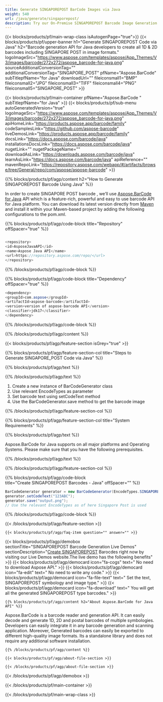 ```yaml
---
title: Generate SINGAPOREPOST BarCode Images via Java 
weight: 540
url: /java/generate/singaporepost/ 
description: Try our On-Premise SINGAPOREPOST Barcode Image Generation API on Java Runtime Environment for JSP/JSF Application and Desktop Applications.
---
```


{{< blocks/products/pf/main-wrap-class isAutogenPage="true">}}
{{< blocks/products/pf/upper-banner h1="Generate SINGAPOREPOST Code via Java" h2="Barcode generation API for Java developers to create all 1D & 2D barcodes including SINGAPORE POST in image formats." logoImageSrc="https://www.aspose.com/templates/aspose/App_Themes/V3/images/barcode/272x272/aspose_barcode-for-java.png" sourceAdditionalConversionTag="" additionalConversionTag="SINGAPORE_POST" pfName="Aspose.BarCode" subTitlepfName="for Java" downloadUrl="" fileiconsmall1="BMP" fileiconsmall2="JPG" fileiconsmall3="TIFF" fileiconsmall4="PNG" fileiconsmall5="SINGAPORE_POST" >}}

{{< blocks/products/pf/main-container pfName="Aspose.BarCode " subTitlepfName="for Java" >}}
{{< blocks/products/pf/sub-menu autoGeneratedVersion="true" logoImageSrc="https://www.aspose.com/templates/aspose/App_Themes/V3/images/barcode/272x272/aspose_barcode-for-java.png" apiHomeLink="https://products.aspose.app/barcode/family" codeSamplesLink="https://github.com/aspose-barcode" liveDemosLink="https://products.aspose.app/barcode/family" docsLink="https://docs.aspose.com/barcode/java" installationsDocsLink="https://docs.aspose.com/barcode/java" nugetLink="" nugetPackageName="" downloadAsLink="https://downloads.aspose.com/barcode/java" learnAsLink="https://docs.aspose.com/barcode/java" apiReference="" mavenRepoLink="https://repository.aspose.com/webapp/#/artifacts/browse/tree/General/repo/com/aspose/aspose-barcode" >}}

{{% blocks/products/pf/agp/content h2="How to Generate SINGAPOREPOST Barcode Using Java" %}}

 In order to create SINGAPORE POST barcode , we’ll use
 [Aspose.BarCode for Java](https://products.aspose.com/barcode/java) 
 API which is a feature-rich, powerful and easy to use barcode API for Java platform. You can download its latest version directly from
 [Maven](https://repository.aspose.com/webapp/#/artifacts/browse/tree/General/repo/com/aspose/aspose-barcode) 
 and install it within your Maven-based project by adding the following configurations to the pom.xml.

{{% blocks/products/pf/agp/code-block title="Repository" offSpacer="true" %}}

```cs

<repository>
<id>AsposeJavaAPI</id>
<name>Aspose Java API</name>
<url>https://repository.aspose.com/repo/</url>
</repository>

```

{{% /blocks/products/pf/agp/code-block %}}

{{% blocks/products/pf/agp/code-block title="Dependency" offSpacer="true" %}}

```cs
<dependency>
<groupId>com.aspose</groupId>
<artifactId>aspose-barcode</artifactId>
<version>version of aspose-barcode API</version>
<classifier>jdk17</classifier>
</dependency>

```

{{% /blocks/products/pf/agp/code-block %}}

{{% /blocks/products/pf/agp/content %}}

{{< blocks/products/pf/agp/feature-section isGrey="true" >}}

{{% blocks/products/pf/agp/feature-section-col title="Steps to Generate SINGAPORE_POST Code via Java" %}}

{{% blocks/products/pf/agp/text %}}

{{% /blocks/products/pf/agp/text %}}

1.  Create a new instance of BarCodeGenerator class
1.  Use relevant EncodeTypes as parameter
1.  Set barcode text using setCodeText method
1.  Use the BarCodeGenerator.save method to get the barcode image

{{% /blocks/products/pf/agp/feature-section-col %}}

{{% blocks/products/pf/agp/feature-section-col title="System Requirements" %}}

{{% blocks/products/pf/agp/text %}}

 Aspose.BarCode for Java supports on all major platforms and Operating Systems. Please make sure that you have the following prerequisites.

{{% /blocks/products/pf/agp/text %}}

{{% /blocks/products/pf/agp/feature-section-col %}}

{{% blocks/products/pf/agp/code-block title="Create SINGAPOREPOST Barcodes - Java‎" offSpacer="" %}}

```cs
BarCodeGenerator generator = new BarCodeGenerator(EncodeTypes.SINGAPORE_POST);
generator.setCodeText("123ABC");
generator.save("output.png"); 
// Use the relevant EncodeTypes as of here Singapore Post is used

```

{{% /blocks/products/pf/agp/code-block %}}

{{< /blocks/products/pf/agp/feature-section >}}

    {{< blocks/products/pf/agp/faq-item question="" answer="" >}}
 

<!-- aboutfile Starts -->

{{< blocks/products/pf/agp/demobox sectionTitle="SINGAPOREPOST Barcode Generation Live Demos" sectionDescription="[Create SINGAPOREPOST](https://products.aspose.app/barcode/generate/singaporepost) Barocdes right now by visiting our Live Demos website.The live demo has the following benefits" >}}
        {{< blocks/products/pf/agp/democard icon="fa-cogs" text=" No need to download Aspose API." >}}
        {{< blocks/products/pf/agp/democard icon="fa-edit" text=" No need to write any code." >}}
        {{< blocks/products/pf/agp/democard icon="fa-file-text" text=" Set the text, SINGAPOREPOST symbology and image type." >}}
        {{< blocks/products/pf/agp/democard icon="fa-download" text=" You will get all the generated SINGAPOREPOST type barcodes." >}}

    {{% blocks/products/pf/agp/content h2="About Aspose.BarCode for Java API" %}}

 Aspose.BarCode is a barcode reader and generation API. It can easily decode and generate 1D, 2D and postal barcodes of multiple symbologies. Developers can easily integrate it in any barcode generation and scanning application. Moreover, Generated barcodes can easily be exported to different high-quality image formats. Its a standalone library and does not require any additional software installation. ‎



    {{% /blocks/products/pf/agp/content %}}

    {{< blocks/products/pf/agp/about-file-section >}}

    {{< /blocks/products/pf/agp/about-file-section >}}

{{< /blocks/products/pf/agp/demobox >}}

<!-- aboutfile Ends -->

{{< /blocks/products/pf/main-container >}}
    
{{< /blocks/products/pf/main-wrap-class >}}